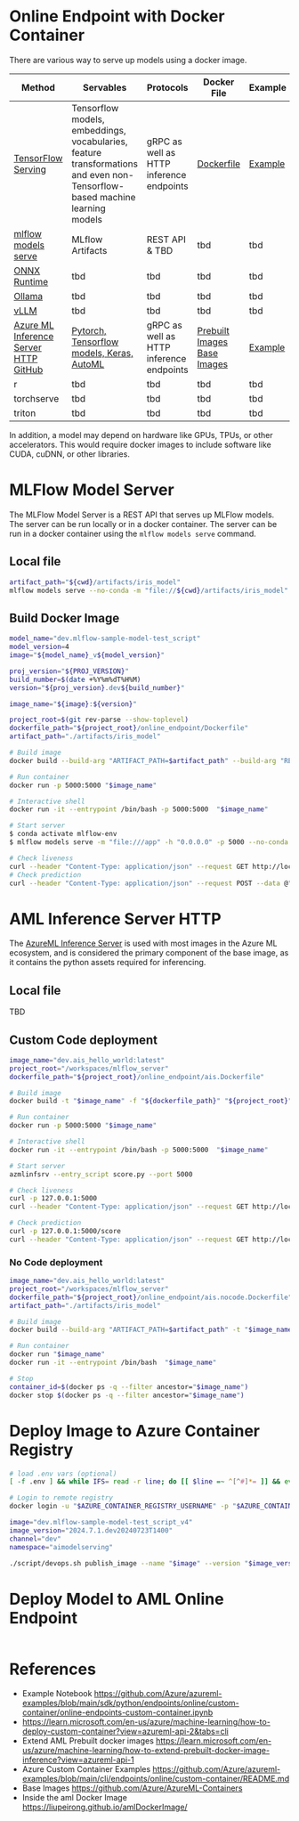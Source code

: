 # Online Endpoint with Docker Container

There are various way to serve up models using a docker image.

| Method                                                                                                                                                                                                     | Servables                                                                                                                                                    | Protocols                                | Docker File                                                                                                                                                                                         | Example                                                                                                                              |
| ---------------------------------------------------------------------------------------------------------------------------------------------------------------------------------------------------------- | ------------------------------------------------------------------------------------------------------------------------------------------------------------ | ---------------------------------------- | --------------------------------------------------------------------------------------------------------------------------------------------------------------------------------------------------- | ------------------------------------------------------------------------------------------------------------------------------------ |
| [TensorFlow Serving](https://github.com/tensorflow/serving)                                                                                                                                                | Tensorflow models, embeddings, vocabularies, feature transformations and even non-Tensorflow-based machine learning models                                   | gRPC as well as HTTP inference endpoints | [Dockerfile](https://hub.docker.com/r/tensorflow/serving/)                                                                                                                                          | [Example](https://github.com/tensorflow/serving/blob/master/tensorflow_serving/g3doc/docker.md)                                      |
| [mlflow models serve](https://mlflow.org/docs/latest/models.html)                                                                                                                                          | MLflow Artifacts                                                                                                                                             | REST API & TBD                           | tbd                                                                                                                                                                                                 | tbd                                                                                                                                  |
| [ONNX Runtime](https://example.com)                                                                                                                                                                        | tbd                                                                                                                                                          | tbd                                      | tbd                                                                                                                                                                                                 | tbd                                                                                                                                  |
| [Ollama](https://ollama.com/)                                                                                                                                                                              | tbd                                                                                                                                                          | tbd                                      | tbd                                                                                                                                                                                                 | tbd                                                                                                                                  |
| [vLLM](https://github.com/vllm-project/vllm)                                                                                                                                                               | tbd                                                                                                                                                          | tbd                                      | tbd                                                                                                                                                                                                 | tbd                                                                                                                                  |
| [Azure ML Inference Server HTTP](https://learn.microsoft.com/en-us/azure/machine-learning/how-to-inference-server-http?view=azureml-api-2) [GitHub](https://github.com/microsoft/azureml-inference-server) | [Pytorch, Tensorflow models, Keras, AutoML](https://learn.microsoft.com/en-us/azure/machine-learning/how-to-deploy-advanced-entry-script?view=azureml-api-1) | gRPC as well as HTTP inference endpoints | [Prebuilt Images](https://learn.microsoft.com/en-us/azure/machine-learning/concept-prebuilt-docker-images-inference?view=azureml-api-2) [Base Images](https://github.com/Azure/AzureML-Containers/) | [Example](https://learn.microsoft.com/en-us/azure/machine-learning/how-to-extend-prebuilt-docker-image-inference?view=azureml-api-1) |
| r                                                                                                                                                                                                          | tbd                                                                                                                                                          | tbd                                      | tbd                                                                                                                                                                                                 | tbd                                                                                                                                  |
| torchserve                                                                                                                                                                                                 | tbd                                                                                                                                                          | tbd                                      | tbd                                                                                                                                                                                                 | tbd                                                                                                                                  |
| triton                                                                                                                                                                                                     | tbd                                                                                                                                                          | tbd                                      | tbd                                                                                                                                                                                                 | tbd                                                                                                                                  |

In addition, a model may depend on hardware like GPUs, TPUs, or other accelerators. This would require docker images to include software like CUDA, cuDNN, or other libraries.

# MLFlow Model Server

The MLFlow Model Server is a REST API that serves up MLFlow models. The server can be run locally or in a docker container. The server can be run in a docker container using the `mlflow models serve` command.

## Local file

```bash
artifact_path="${cwd}/artifacts/iris_model"
mlflow models serve --no-conda -m "file://${cwd}/artifacts/iris_model" -h "0.0.0.0" -p "5000"
```

## Build Docker Image

```bash
model_name="dev.mlflow-sample-model-test_script"
model_version=4
image="${model_name}_v${model_version}"

proj_version="${PROJ_VERSION}"
build_number=$(date +%Y%m%dT%H%M)
version="${proj_version}.dev${build_number}"

image_name="${image}:${version}"

project_root=$(git rev-parse --show-toplevel)
dockerfile_path="${project_root}/online_endpoint/Dockerfile"
artifact_path="./artifacts/iris_model"

# Build image
docker build --build-arg "ARTIFACT_PATH=$artifact_path" --build-arg "RELEASE_VERSION=$version" -t "$image_name" -f "${dockerfile_path}" "${project_root}"

# Run container
docker run -p 5000:5000 "$image_name"

# Interactive shell
docker run -it --entrypoint /bin/bash -p 5000:5000  "$image_name"

# Start server
$ conda activate mlflow-env
$ mlflow models serve -m "file:///app" -h "0.0.0.0" -p 5000 --no-conda

# Check liveness
curl --header "Content-Type: application/json" --request GET http://localhost:5000/version
# Check prediction
curl --header "Content-Type: application/json" --request POST --data @"${artifact_path}/input_example.json" http://localhost:5000/invocations
```

# AML Inference Server HTTP

The [AzureML Inference Server](https://github.com/microsoft/azureml-inference-server/blob/main/docs/AzureMLInferenceServer.md) is used with most images in the Azure ML ecosystem, and is considered the primary component of the base image, as it contains the python assets required for inferencing.

## Local file

TBD

## Custom Code deployment

```bash
image_name="dev.ais_hello_world:latest"
project_root="/workspaces/mlflow_server"
dockerfile_path="${project_root}/online_endpoint/ais.Dockerfile"

# Build image
docker build -t "$image_name" -f "${dockerfile_path}" "${project_root}"

# Run container
docker run -p 5000:5000 "$image_name"

# Interactive shell
docker run -it --entrypoint /bin/bash -p 5000:5000  "$image_name"

# Start server
azmlinfsrv --entry_script score.py --port 5000

# Check liveness
curl -p 127.0.0.1:5000
curl --header "Content-Type: application/json" --request GET http://localhost:5000/

# Check prediction
curl -p 127.0.0.1:5000/score
curl --header "Content-Type: application/json" --request GET http://localhost:5000/score
```

### No Code deployment

```bash
image_name="dev.ais_hello_world:latest"
project_root="/workspaces/mlflow_server"
dockerfile_path="${project_root}/online_endpoint/ais.nocode.Dockerfile"
artifact_path="./artifacts/iris_model"

# Build image
docker build --build-arg "ARTIFACT_PATH=$artifact_path" -t "$image_name" -f "${dockerfile_path}" "${project_root}"

# Run container
docker run "$image_name"
docker run -it --entrypoint /bin/bash  "$image_name"

# Stop
container_id=$(docker ps -q --filter ancestor="$image_name")
docker stop $(docker ps -q --filter ancestor="$image_name")
```

# Deploy Image to Azure Container Registry

```bash
# load .env vars (optional)
[ -f .env ] && while IFS= read -r line; do [[ $line =~ ^[^#]*= ]] && eval "export $line"; done < .env

# Login to remote registry
docker login -u "$AZURE_CONTAINER_REGISTRY_USERNAME" -p "$AZURE_CONTAINER_REGISTRY_PASSWORD" "${AZURE_CONTAINER_REGISTRY_NAME}.azurecr.io"

image="dev.mlflow-sample-model-test_script_v4"
image_version="2024.7.1.dev20240723T1400"
channel="dev"
namespace="aimodelserving"

./script/devops.sh publish_image --name "$image" --version "$image_version" --channel "$channel" --registry "${AZURE_CONTAINER_REGISTRY_NAME}.azurecr.io" --namespace "$namespace"

```

# Deploy Model to AML Online Endpoint

```python


```

# References

- Example Notebook https://github.com/Azure/azureml-examples/blob/main/sdk/python/endpoints/online/custom-container/online-endpoints-custom-container.ipynb
- https://learn.microsoft.com/en-us/azure/machine-learning/how-to-deploy-custom-container?view=azureml-api-2&tabs=cli
- Extend AML Prebuilt docker images https://learn.microsoft.com/en-us/azure/machine-learning/how-to-extend-prebuilt-docker-image-inference?view=azureml-api-1
- Azure Custom Container Examples https://github.com/Azure/azureml-examples/blob/main/cli/endpoints/online/custom-container/README.md
- Base Images https://github.com/Azure/AzureML-Containers
- Inside the aml Docker Image https://liupeirong.github.io/amlDockerImage/
